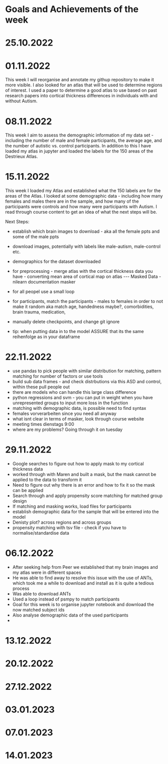  # Goals and Achievements of the week 


# 25.10.2022


# 01.11.2022
This week I will reorganise and annotate my githup repository to make it more visible. I also looked for an atlas that will be used to determine regions of interest. I used a paper to determine a good atlas to use based on past research papers into cortical thickness differences in individuals with and without Autism. 

# 08.11.2022
This week I aim to assess the demographic information of my data set - including the number of male and female participants, the average age, and the number of autistic vs. control participants. In addition to this I have loaded my atlas in jupyter and loaded the labels for the 150 areas of the Destrieux Atlas. 

# 15.11.2022
 This week I loaded my Atlas and established what the 150 labels are for the areas of the Atlas. I looked at some demographic data - including how many females and males there are in the sample, and how many of the participants were controls and how many were participants with Autism. I read through course content to get an idea of what the next steps will be. 

 Next Steps:
 - establish which brain images to download - aka all the female ppts and some of the male ppts
 - download images, potentially with labels like male-autism, male-control etc. 
 - demographics for the dataset downloaded

 -  for preprocessing - merge atlas with the cortical thickness data you have - converting mean area of cortical map on atlas
 --- Masked Data - nilearn documentation masker 
 - for all peopel use a small loop 

 - for participants, match the participants - males to females in order to not make it random
 aka match age, handedness maybe?, comorbidities, brain trauma, medication, 
 - manually delete checkpoints, and change git ignore

 - tip: when putting data in to the model ASSURE that its the same reihenfolge as in your dataframe

# 22.11.2022
- use pandas to pick people with similar distribution for matching, pattern matching for number of factors or use tools
- build sub data frames - and check distrbutions via this ASD and control, within these pull people out
- there are models who can handle this large class difference 
- python regressions and svm - you can put in weight when you have unrepresented groups to input more loss in the function 
- matching with demographic data, is possible need to find syntax 
- females vorverarbeiten since you need all anyway
- what isnt clear in terms of masker, look through course website 
- meeting times dienstags 9:00 
- where are my problems? Going through it on tuesday 


# 29.11.2022
- Google searches to figure out how to apply mask to my cortical thickness data
- worked through with Maren and built a mask, but the mask cannot be applied to the data to transform it
- Need to figure out why there is an error and how to fix it so the mask can be applied
- Search through and apply propensity score matching for matched group design 
- If matching and masking works, load files for participants 
- establish demographic data for the sample that will be entered into the model 
- Denisty plot? across regions and across groups
- propensity matching with tsv file - check if you have to normalise/standardise data


# 06.12.2022
- After seeking help from Peer we established that my brain images and my atlas were in different spaces
- He was able to find away to resolve this issue with the use of ANTs, which took me a while to download and install as it is quite a tedious process
- Was able to download ANTs
- Used a loop instead of psmpy to match participants
- Goal for this week is to organise jupyter notebook and download the now matched subject ids 
- Also analyse demographic data of the used participants 
- 

# 13.12.2022

# 20.12.2022

# 27.12.2022

# 03.01.2023

# 07.01.2023

# 14.01.2023


